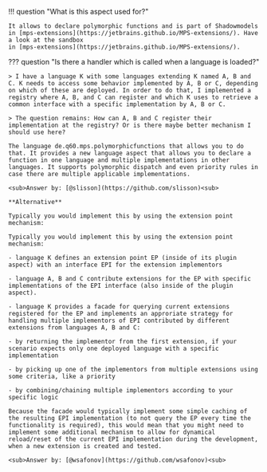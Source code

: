 !!! question "What is this aspect used for?"

    It allows to declare polymorphic functions and is part of Shadowmodels in [mps-extensions](https://jetbrains.github.io/MPS-extensions/). Have a look at the sandbox
    in [mps-extensions](https://jetbrains.github.io/MPS-extensions/).

??? question "Is there a handler which is called when a language is loaded?"

    > I have a language K with some languages extending K named A, B and C. K needs to access some behavior implemented by A, B or C, depending on which of these are deployed. In order to do that, I implemented a registry where A, B, and C can register and which K uses to retrieve a common interface with a specific implementation by A, B or C.
    
    > The question remains: How can A, B and C register their implementation at the registry? Or is there maybe better mechanism I should use here?

    The language de.q60.mps.polymorphicfunctions that allows you to do that. It provides a new language aspect that allows you to declare a function in one language and multiple implementations in other languages. It supports polymorphic dispatch and even priority rules in case there are multiple applicable implementations.

    <sub>Answer by: [@slisson](https://github.com/slisson)<sub>

    **Alternative**

    Typically you would implement this by using the extension point mechanism:

    Typically you would implement this by using the extension point mechanism:

    - language K defines an extension point EP (inside of its plugin aspect) with an interface EPI for the extension implementors

    - language A, B and C contribute extensions for the EP with specific implementations of the EPI interface (also inside of the plugin aspect).

    - language K provides a facade for querying current extensions registered for the EP and implements an approriate strategy for handling multiple implementors of EPI contributed by different extensions from languages A, B and C:

    - by returning the implementor from the first extension, if your scenario expects only one deployed language with a specific implementation

    - by picking up one of the implementors from multiple extensions using some criteria, like a priority

    - by combining/chaining multiple implementors according to your specific logic

    Because the facade would typically implement some simple caching of the resulting EPI implementation (to not query the EP every time the functionality is required), this would mean that you might need to implement some additional mechanism to allow for dynamical reload/reset of the current EPI implementation during the development, when a new extension is created and tested.

    <sub>Answer by: [@wsafonov](https://github.com/wsafonov)<sub>